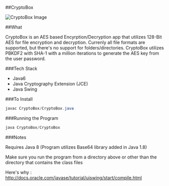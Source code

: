 ##CryptoBox

![CryptoBox Image](/CryptoBoxIMG.jpg "CryptoBox")

##What

CryptoBox is an AES based Encyrption/Decryption app that utilizes 128-Bit AES for file encryption and decryption. Currenly all file formats are supported, but there's no support for folders/directories. CryptoBox utilizes PBKDF2 with SHA-1 with a million iterations to generate the AES key from the user password.

###Tech Stack

- Java6
- Java Cryptography Extension (JCE)
- Java Swing

###To Install

```java
javac CryptoBox/CryptoBox.java
```

###Running the Program 

```java
java CryptoBox/CryptoBox
```

###Notes

Requires Java 8 (Program utilizes Base64 library added in Java 1.8)

Make sure you run the program from a directory above or other than the directory that contains the class files

Here's why : http://docs.oracle.com/javase/tutorial/uiswing/start/compile.html
